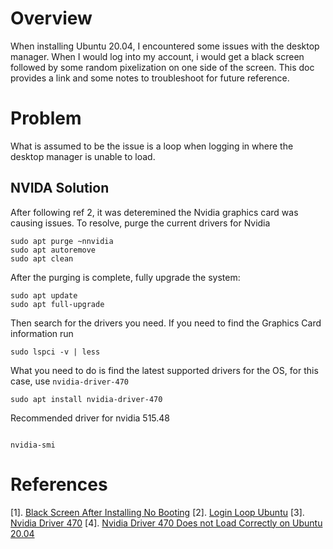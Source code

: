 # Overview
When installing Ubuntu 20.04, I encountered some issues with the desktop manager. When I would log into my account, i would get a black screen followed by some random pixelization on one side of the screen. This doc provides a link and some notes to troubleshoot for future reference.

# Problem
What is assumed to be the issue is a loop when logging in where the desktop manager is unable to load.

## NVIDA Solution
After following ref 2, it was deteremined the Nvidia graphics card was causing issues. To resolve, purge the current drivers for Nvidia
```
sudo apt purge ~nnvidia
sudo apt autoremove
sudo apt clean
```

After the purging is complete, fully upgrade the system:
```
sudo apt update
sudo apt full-upgrade
```

Then search for the drivers you need. If you need to find the Graphics Card information run
```
sudo lspci -v | less
```

What you need to do is find the latest supported drivers for the OS, for this case, use `nvidia-driver-470`

```
sudo apt install nvidia-driver-470
```

Recommended driver for nvidia 515.48
```
```

```
nvidia-smi
```

# References
[1]. [Black Screen After Installing No Booting](https://newbedev.com/ubuntu-20-04-black-screen-after-installing-no-booting)
[2]. [Login Loop Ubuntu](https://support.system76.com/articles/login-loop-ubuntu/)
[3]. [Nvidia Driver 470](https://askubuntu.com/questions/1370843/how-to-properly-install-nvidia-470-drivers-on-ubuntu-20-04)
[4]. [Nvidia Driver 470 Does not Load Correctly on Ubuntu 20.04](https://forums.developer.nvidia.com/t/nvidia-driver-470-does-not-load-correctly-on-ubuntu-20-04/189630)
